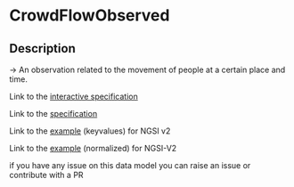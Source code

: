 # CrowdFlowObserved

## Description 

-> An observation related to the movement of people at a certain place and time.

Link to the [interactive specification](https://swagger.lab.fiware.org/?url=https://smart-data-models.github.io/dataModel.Transportation/CrowdFlowObserved/swagger.yaml)

Link to the [specification](https://smart-data-models.github.io/dataModel.Transportation/CrowdFlowObserved/doc/spec.md)

Link to the [example](https://smart-data-models.github.io/dataModel.Transportation/CrowdFlowObserved/examples/example.json) (keyvalues) for NGSI v2

Link to the [example](https://smart-data-models.github.io/dataModel.Transportation/CrowdFlowObserved/examples/example-normalized.json) (normalized) for NGSI-V2


 if you have any issue on this data model you can raise an issue or contribute with a PR